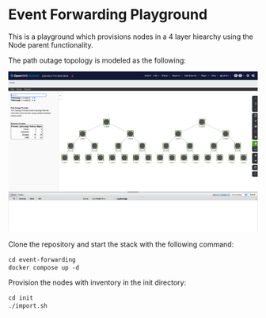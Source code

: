 # Event Forwarding Playground

This is a playground which provisions nodes in a 4 layer hiearchy using the Node parent functionality.

The path outage topology is modeled as the following:

![](images/topology.png)

Clone the repository and start the stack with the following command:

```
cd event-forwarding
docker compose up -d
```

Provision the nodes with inventory in the init directory:

```
cd init
./import.sh
```
